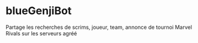 # blueGenjiBot
Partage les recherches de scrims, joueur, team, annonce de tournoi Marvel Rivals sur les serveurs agréé
